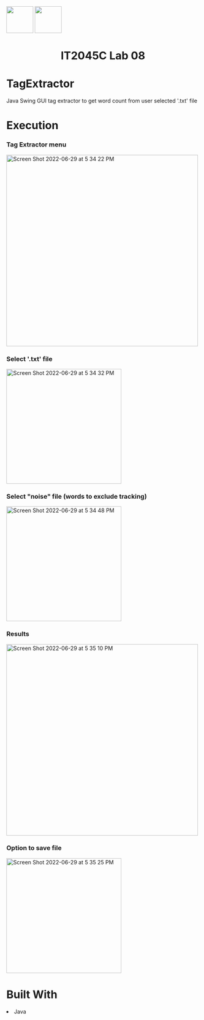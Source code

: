 <img width="70px" height="70px" src="https://user-images.githubusercontent.com/94927484/176516844-ef80e3b5-849b-41d0-a824-b736f8c75f6a.png#gh-light-mode-only">
<img width="70px" height="70px" src="https://user-images.githubusercontent.com/94927484/176516906-9ca35143-bb5b-41b1-9001-1ec77d5f065a.png#gh-dark-mode-only">

<h1 align="center">IT2045C Lab 08</h1>
<h1>TagExtractor</h1>
<p>Java Swing GUI tag extractor to get word count from user selected '.txt' file</p>

<h1>Execution</h1>

<h3>Tag Extractor menu</h3>
<img width="500" alt="Screen Shot 2022-06-29 at 5 34 22 PM" src="https://user-images.githubusercontent.com/94927484/176549267-0d01f45c-4721-44e1-9303-7626db65aff4.png">

<h3>Select '.txt' file</h3>
<img width="300" alt="Screen Shot 2022-06-29 at 5 34 32 PM" src="https://user-images.githubusercontent.com/94927484/176549327-9e7bac8d-abbc-48c8-ac9f-2a5843e1299c.png">

<h3>Select "noise" file (words to exclude tracking)</h3>
<img width="300" alt="Screen Shot 2022-06-29 at 5 34 48 PM" src="https://user-images.githubusercontent.com/94927484/176549566-44b774d7-9a40-4e81-8f4c-a717c9e023db.png">
<h3>Results</h3>
<img width="500" alt="Screen Shot 2022-06-29 at 5 35 10 PM" src="https://user-images.githubusercontent.com/94927484/176549603-38bed5fa-20a5-4bc5-bece-ab0c2d938afa.png">
<h3>Option to save file</h3>
<img width="300" alt="Screen Shot 2022-06-29 at 5 35 25 PM" src="https://user-images.githubusercontent.com/94927484/176549669-c48c0e3d-b2ab-4db7-a750-dada90d08636.png">

<h1>Built With</h1>
<li>Java</li>
